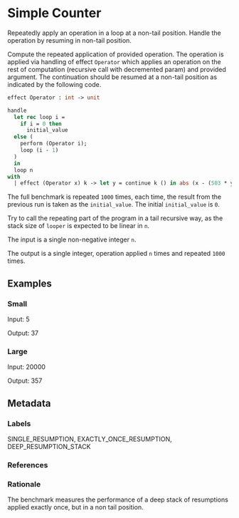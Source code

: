 # Simple Counter

Repeatedly apply an operation in a loop at a non-tail position. Handle the
operation by resuming in non-tail position.

Compute the repeated application of provided operation. The operation is applied
via handling of effect `Operator` which applies an operation on the rest of
computation (recursive call with decremented param) and provided argument. The
continuation should be resumed at a non-tail position as indicated by the
following code.

```ocaml
effect Operator : int -> unit

handle
  let rec loop i =
    if i = 0 then
      initial_value
  else (
    perform (Operator i);
    loop (i - 1)
  )
  in
  loop n
with
  | effect (Operator x) k -> let y = continue k () in abs (x - (503 * y) + 37) mod 1009
```

The full benchmark is repeated `1000` times, each time, the result from the
previous run is taken as the `initial_value`. The initial `initial_value` is
`0`.

Try to call the repeating part of the program in a tail recursive way, as the
stack size of `looper` is expected to be linear in `n`.

The input is a single non-negative integer `n`.

The output is a single integer, operation applied `n` times and repeated `1000`
times.

## Examples

### Small

Input: 5

Output: 37

### Large

Input: 20000

Output: 357

## Metadata

### Labels

SINGLE_RESUMPTION, EXACTLY_ONCE_RESUMPTION, DEEP_RESUMPTION_STACK

### References

### Rationale

The benchmark measures the performance of a deep stack of resumptions applied
exactly once, but in a non tail position.

